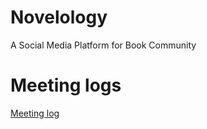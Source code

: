 # Novelology
A Social Media Platform for Book Community
# Meeting logs
[Meeting log](https://github.com/WSU-4110/Novelology/wiki/Meetings)

